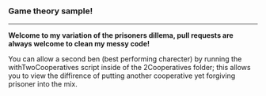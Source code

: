 ### Game theory sample!
------------------------------
**Welcome to my variation of the prisoners dillema, pull requests are always welcome to clean my messy code!**

You can allow a second ben (best performing charecter) by running the withTwoCooperatives script inside of the 2Cooperatives folder; this allows you to view the diffirence of putting another cooperative yet forgiving prisoner into the mix.
